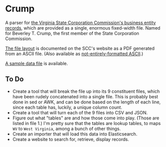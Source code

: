 # Crump

A parser for [the Virginia State Corporation Commission's business entity records](https://www.scc.virginia.gov/clk/purch.aspx), which are provided as a single, enormous fixed-width file. Named for Beverley T. Crump, the first member of the State Corporation Commission.

[The file layout](https://www.scc.virginia.gov/clk/files/layout_be.pdf) is documented on the SCC's website as a PDF generated from an ASCII file. (Also available as [not-entirely-formatted ASCII](record_layouts.txt).)

[A sample data file](http://s3.amazonaws.com/data.openva.com/corporations/2014-04-23.zip) is available.

## To Do

* Create a tool that will break the file up into its 9 constituent files, which have been rudely concatenated into a single file. This is probably best done in sed or AWK, and can be done based on the length of each line, since each table has, luckily, a unique column count.
* Create a tool that will turn each of the 9 files into CSV and JSON.
* Figure out what "tables" are and how those come into play. (Those are listed in file 1.) I'm pretty sure that the tables are lookup tables, to maps `WV` to `West Virginia`, among a bunch of other things.
* Create an importer that will load this data into Elasticsearch.
* Create a website to search for, retrieve, display records.
